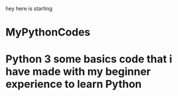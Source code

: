 hey here is starting
# MyPythonCodes
<h1>Python 3 some basics code that i have made with my beginner experience
to learn Python</h1>

